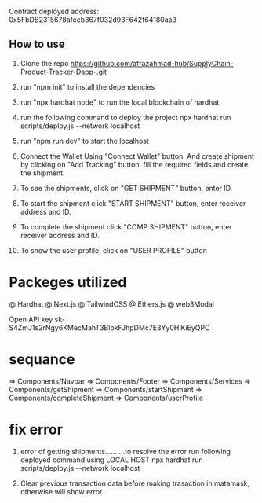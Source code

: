 Contract deployed address: 0x5FbDB2315678afecb367f032d93F642f64180aa3

## How to use

1. Clone the repo https://github.com/afrazahmad-hub/SupplyChain-Product-Tracker-Dapp-.git

2. run "npm init" to install the dependencies

3. run "npx hardhat node" to run the local blockchain of hardhat.

4. run the following command to deploy the project
   npx hardhat run scripts/deploy.js --network localhost

5. run "npm run dev" to start the localhost

6. Connect the Wallet Using "Connect Wallet" button. And create shipment by clicking on "Add Tracking" button. fill the required fields and create the shipment.

7. To see the shipments, click on "GET SHIPMENT" button, enter ID.

8. To start the shipment click "START SHIPMENT" button, enter receiver address and ID.

9. To complete the shipment click "COMP SHIPMENT" button, enter receiver address and ID.

10. To show the user profile, click on "USER PROFILE" button

# Packeges utilized

@ Hardhat
@ Next.js
@ TailwindCSS
@ Ethers.js
@ web3Modal

Open API key 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

# sequance

=> Components/Navbar
=> Components/Footer
=> Components/Services
=> Components/getShipment
=> Components/startShipment
=> Components/completeShipment
=> Components/userProfile

# fix error

1. error of getting shipments..........to resolve the error run following deployed command using LOCAL HOST
   npx hardhat run scripts/deploy.js --network localhost

2. Clear previous transaction data before making trasaction in matamask, otherwise will show error
